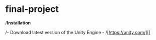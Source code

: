 # final-project

/**Installation**

/- Download latest version of the Unity Engine - /[https://unity.com/][]
